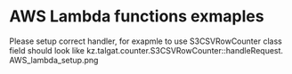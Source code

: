 # AWS Lambda functions exmaples
Please setup correct handler, for exapmle to use S3CSVRowCounter class field should look like kz.talgat.counter.S3CSVRowCounter::handleRequest. AWS_lambda_setup.png
